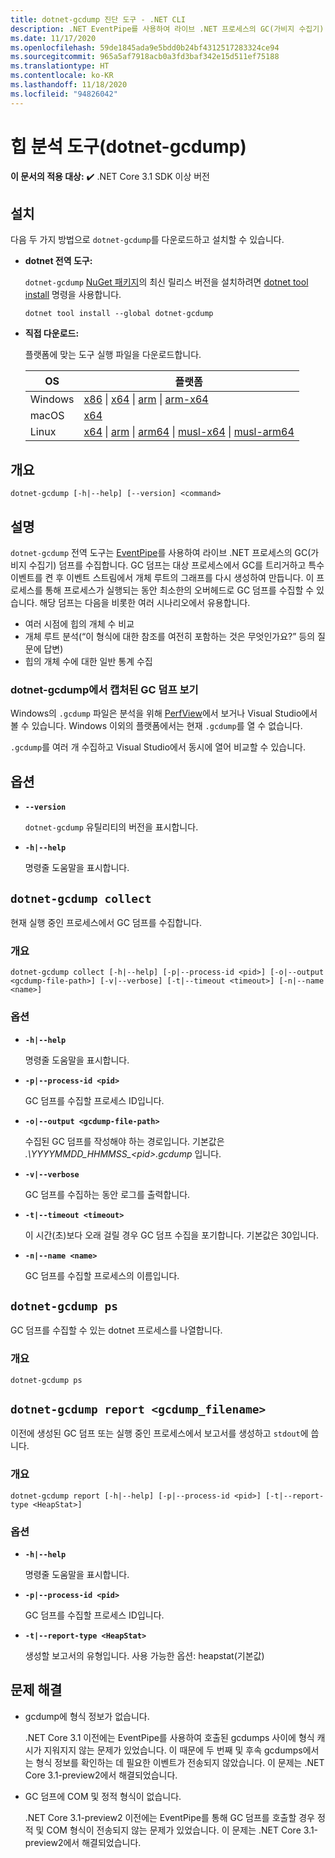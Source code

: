 ```yaml
---
title: dotnet-gcdump 진단 도구 - .NET CLI
description: .NET EventPipe를 사용하여 라이브 .NET 프로세스의 GC(가비지 수집기) 덤프를 수집하기 위해 dotnet-gcdump CLI 도구를 설치하고 사용하는 방법을 알아봅니다.
ms.date: 11/17/2020
ms.openlocfilehash: 59de1845ada9e5bdd0b24bf4312517283324ce94
ms.sourcegitcommit: 965a5af7918acb0a3fd3baf342e15d511ef75188
ms.translationtype: HT
ms.contentlocale: ko-KR
ms.lasthandoff: 11/18/2020
ms.locfileid: "94826042"
---
```

# <a name="heap-analysis-tool-dotnet-gcdump"></a>힙 분석 도구(dotnet-gcdump)

**이 문서의 적용 대상:** ✔️ .NET Core 3.1 SDK 이상 버전

## <a name="install"></a>설치

다음 두 가지 방법으로 `dotnet-gcdump`를 다운로드하고 설치할 수 있습니다.

- **dotnet 전역 도구:**

  `dotnet-gcdump` [NuGet 패키지](https://www.nuget.org/packages/dotnet-gcdump)의 최신 릴리스 버전을 설치하려면 [dotnet tool install](../tools/dotnet-tool-install.md) 명령을 사용합니다.

  ```dotnetcli
  dotnet tool install --global dotnet-gcdump
  ```

- **직접 다운로드:**

  플랫폼에 맞는 도구 실행 파일을 다운로드합니다.

  | OS  | 플랫폼 |
  | --- | -------- |
  | Windows | [x86](https://aka.ms/dotnet-gcdump/win-x86) \| [x64](https://aka.ms/dotnet-gcdump/win-x64) \| [arm](https://aka.ms/dotnet-gcdump/win-arm) \| [arm-x64](https://aka.ms/dotnet-gcdump/win-arm64) |
  | macOS   | [x64](https://aka.ms/dotnet-gcdump/osx-x64) |
  | Linux   | [x64](https://aka.ms/dotnet-gcdump/linux-x64) \| [arm](https://aka.ms/dotnet-gcdump/linux-arm) \| [arm64](https://aka.ms/dotnet-gcdump/linux-arm64) \| [musl-x64](https://aka.ms/dotnet-gcdump/linux-musl-x64) \| [musl-arm64](https://aka.ms/dotnet-gcdump/linux-musl-arm64) |

## <a name="synopsis"></a>개요

```console
dotnet-gcdump [-h|--help] [--version] <command>
```

## <a name="description"></a>설명

`dotnet-gcdump` 전역 도구는 [EventPipe](./eventpipe.md)를 사용하여 라이브 .NET 프로세스의 GC(가비지 수집기) 덤프를 수집합니다. GC 덤프는 대상 프로세스에서 GC를 트리거하고 특수 이벤트를 켠 후 이벤트 스트림에서 개체 루트의 그래프를 다시 생성하여 만듭니다. 이 프로세스를 통해 프로세스가 실행되는 동안 최소한의 오버헤드로 GC 덤프를 수집할 수 있습니다. 해당 덤프는 다음을 비롯한 여러 시나리오에서 유용합니다.

- 여러 시점에 힙의 개체 수 비교
- 개체 루트 분석(“이 형식에 대한 참조를 여전히 포함하는 것은 무엇인가요?” 등의 질문에 답변)
- 힙의 개체 수에 대한 일반 통계 수집

### <a name="view-the-gc-dump-captured-from-dotnet-gcdump"></a>dotnet-gcdump에서 캡처된 GC 덤프 보기

Windows의 `.gcdump` 파일은 분석을 위해 [PerfView](https://github.com/microsoft/perfview)에서 보거나 Visual Studio에서 볼 수 있습니다. Windows 이외의 플랫폼에서는 현재 `.gcdump`를 열 수 없습니다.

`.gcdump`를 여러 개 수집하고 Visual Studio에서 동시에 열어 비교할 수 있습니다.

## <a name="options"></a>옵션

- **`--version`**

  `dotnet-gcdump` 유틸리티의 버전을 표시합니다.

- **`-h|--help`**

  명령줄 도움말을 표시합니다.

## `dotnet-gcdump collect`

현재 실행 중인 프로세스에서 GC 덤프를 수집합니다.

### <a name="synopsis"></a>개요

```console
dotnet-gcdump collect [-h|--help] [-p|--process-id <pid>] [-o|--output <gcdump-file-path>] [-v|--verbose] [-t|--timeout <timeout>] [-n|--name <name>]
```

### <a name="options"></a>옵션

- **`-h|--help`**

  명령줄 도움말을 표시합니다.

- **`-p|--process-id <pid>`**

  GC 덤프를 수집할 프로세스 ID입니다.

- **`-o|--output <gcdump-file-path>`**

  수집된 GC 덤프를 작성해야 하는 경로입니다. 기본값은 *.\\YYYYMMDD\_HHMMSS\_\<pid>.gcdump* 입니다.

- **`-v|--verbose`**

  GC 덤프를 수집하는 동안 로그를 출력합니다.

- **`-t|--timeout <timeout>`**

  이 시간(초)보다 오래 걸릴 경우 GC 덤프 수집을 포기합니다. 기본값은 30입니다.

- **`-n|--name <name>`**

  GC 덤프를 수집할 프로세스의 이름입니다.

## `dotnet-gcdump ps`

GC 덤프를 수집할 수 있는 dotnet 프로세스를 나열합니다.

### <a name="synopsis"></a>개요

```console
dotnet-gcdump ps
```

## `dotnet-gcdump report <gcdump_filename>`

이전에 생성된 GC 덤프 또는 실행 중인 프로세스에서 보고서를 생성하고 `stdout`에 씁니다.

### <a name="synopsis"></a>개요

```console
dotnet-gcdump report [-h|--help] [-p|--process-id <pid>] [-t|--report-type <HeapStat>]
```

### <a name="options"></a>옵션

- **`-h|--help`**

  명령줄 도움말을 표시합니다.

- **`-p|--process-id <pid>`**

  GC 덤프를 수집할 프로세스 ID입니다.

- **`-t|--report-type <HeapStat>`**

  생성할 보고서의 유형입니다. 사용 가능한 옵션: heapstat(기본값)

## <a name="troubleshoot"></a>문제 해결

- gcdump에 형식 정보가 없습니다.

   .NET Core 3.1 이전에는 EventPipe를 사용하여 호출된 gcdumps 사이에 형식 캐시가 지워지지 않는 문제가 있었습니다. 이 때문에 두 번째 및 후속 gcdumps에서는 형식 정보를 확인하는 데 필요한 이벤트가 전송되지 않았습니다. 이 문제는 .NET Core 3.1-preview2에서 해결되었습니다.

- GC 덤프에 COM 및 정적 형식이 없습니다.

   .NET Core 3.1-preview2 이전에는 EventPipe를 통해 GC 덤프를 호출할 경우 정적 및 COM 형식이 전송되지 않는 문제가 있었습니다. 이 문제는 .NET Core 3.1-preview2에서 해결되었습니다.
